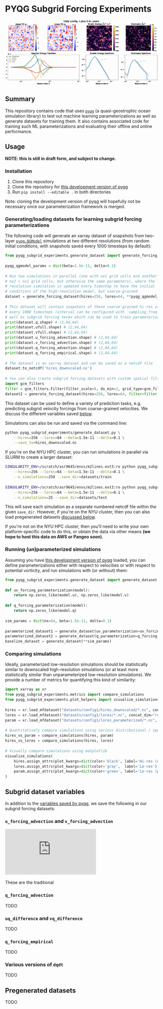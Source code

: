 # PYQG Subgrid Forcing Experiments

![pyqg simulation animation](./eddy.gif)

## Summary

This repository contains code that uses [`pyqg`](https://pyqg.readthedocs.io/en/latest/) (a quasi-geostrophic ocean simulation library) to test out machine learning parameterizations as well as generate datasets for training them. It also contains associated code for training such ML parameterizations and evaluating their offline and online performance.

## Usage

**NOTE: this is still in draft form, and subject to change.**

### Installation

1. Clone this repository
1. Clone the repository for [this development version of pyqg](https://github.com/asross/pyqg)
1. Run `pip install --editable .` in both directories

Note: cloning the development version of pyqg will hopefully not be necessary
once our parameterization framework is merged.

### Generating/loading datasets for learning subgrid forcing parameterizations

The following code will generate an xarray dataset of snapshots from two-layer [`pyqg.QGModel`](https://pyqg.readthedocs.io/en/latest/equations/notation_twolayer_model.html) simulations at two different resolutions (from random initial conditions, with snapshots saved every 1000 timesteps by default):

```python
from pyqg_subgrid_experiments.generate_dataset import generate_forcing_dataset

pyqg_qgmodel_params = dict(beta=1.5e-11, delta=0.1)

# Run two simulations in parallel (one with nx1 grid cells and another with
# nx2 < nx1 grid cells, but otherwise the same parameters), where the lower
# resolution simulation is updated every timestep to have the initial
# conditions of the high-resolution model, but coarse-grained
dataset = generate_forcing_dataset(hires=256, lores=64, **pyqg_qgmodel_params)

# This dataset will contain snapshots of these coarse-grained hi-res variables
# every 1000 timesteps (interval can be configured with `sampling_freq`), as
# well as subgrid forcing terms which can be used to train parameterizations
print(dataset.q.shape) # (2,64,64)
print(dataset.ufull.shape) # (2,64,64)
print(dataset.vfull.shape) # (2,64,64)
print(dataset.u_forcing_advection.shape) # (2,64,64)
print(dataset.v_forcing_advection.shape) # (2,64,64)
print(dataset.q_forcing_advection.shape) # (2,64,64)
print(dataset.q_forcing_empirical.shape) # (2,64,64)

# The dataset is an xarray dataset and can be saved as a netcdf file 
dataset.to_netcdf('hires_downscaled.nc')

# You can also create subgrid forcing datasets with custom spatial filters
import gcm_filters
filter = gcm_filters.Filter(filter_scale=8, dx_min=2, grid_type=gcm_filters.GridType.REGULAR)
dataset2 = generate_forcing_dataset(hires=256, lores=64, filter=filter, **pyqg_qgmodel_params)
```

This dataset can be used to define a variety of prediction tasks, e.g. predicting subgrid velocity forcings from coarse-grained velocities. We discuss the different variables saved [below](#subgrid-dataset-variables).

Simulations can also be run and saved via the command line:

```bash
python pyqg_subgrid_experiments/generate_dataset.py \
    --hires=256 --lores=64 --beta=1.5e-11 --delta=0.1 \
    --save_to=hires_downscaled.nc 
```

If you're on the NYU HPC cluster, you can run simulations in parallel via SLURM
to create a larger dataset:

```bash
SINGULARITY_ENV=/scratch/asr9645/envs/m2lines.ext3:ro python pyqg_subgrid_experiments/generate_dataset.py \
    --hires=256 --lores=64 --beta=1.5e-11 --delta=0.1 \
    --n_simulations=250 --save_dir=datasets/train

SINGULARITY_ENV=/scratch/asr9645/envs/m2lines.ext3:ro python pyqg_subgrid_experiments/generate_dataset.py \
    --hires=256 --lores=64 --beta=1.5e-11 --delta=0.1 \
    --n_simulations=25 --save_dir=datasets/test
```

This will save each simulation as a separate numbered netcdf file within the
given `save_dir`. However, if you're on the NYU cluster, then you can also load
pregenerated datasets [discussed below](#pregenerated-datasets).

If you're not on the NYU HPC cluster, then you'll need to write your own
platform-specific code to do this, or obtain the data via other means **(we hope
to host this data on AWS or Pangeo soon)**.

### Running (un)parameterized simulations

Assuming you have [this development version of pyqg](https://github.com/asross/pyqg) loaded, you can define parameterizations either with respect to velocities or with respect to potential vorticity, and run simulations with (or without) them:

```python
from pyqg_subgrid_experiments.generate_dataset import generate_dataset

def uv_forcing_parameterization(model):
    return np.zeros_like(model.u), np.zeros_like(model.v)

def q_forcing_parameterization(model):
    return np.zeros_like(model.q)

sim_params = dict(nx=64, beta=1.5e-11, delta=0.1)

parameterized_dataset1 = generate_dataset(uv_parameterization=uv_forcing_parameterization, **sim_params)
parameterized_dataset2 = generate_dataset(q_parameterization=q_forcing_parameterization, **sim_params)
baseline_dataset = generate_dataset(**sim_params)
```

### Comparing simulations

Ideally, parameterized low-resolution simulations should be statistically similar to downscaled high-resolution simulations (or at least more statistically similar than unparameterized low-resolution simulations). We provide a number of metrics for quantifying this kind of similarity:

```python
import xarray as xr
from pyqg_subgrid_experiments.metrics import compare_simulations
from pyqg_subgrid_experiments.plot_helpers import visualize_simulations

hires = xr.load_mfdataset("datasets/config1/hires_downscaled/*.nc", concat_dim="run", combine="nested")
lores = xr.load_mfdataset("datasets/config1/lores/*.nc", concat_dim="run", combine="nested")
param = xr.load_mfdataset("datasets/config1/lores_parameterized/*.nc", concat_dim="run", combine="nested")

# Quantitatively compare simulations using various distributional / spectral distance metrics
hires_vs_param = compare_simulations(hires, param)
hires_vs_lores = compare_simulations(hires, lores)

# Visually compare simulations using matplotlib
visualize_simulations(
    hires.assign_attrs(plot_kwargs=dict(color='black', label='Hi-res (downscaled)')),
    lores.assign_attrs(plot_kwargs=dict(color='gray',  label='Lo-res')),
    param.assign_attrs(plot_kwargs=dict(color='green', label='Lo-res (parameterized')),
)
```

## Subgrid dataset variables

In addition to the [variables saved by pyqg](https://github.com/asross/pyqg/blob/master/pyqg/xarray_output.py), we save the following in our subgrid forcing datasets:

### `u_forcing_advection` and `v_forcing_advection`

![img](https://latex.codecogs.com/gif.latex?%28%5Cmathbf%7Bu%7D%20%5Ccdot%20%5Cnabla%29%5Cmathbf%7Bu%7D)

These are the traditional

### `q_forcing_advection`

TODO

### `uq_difference` and `vq_difference`

TODO

### `q_forcing_empirical`

TODO

### Various versions of `dqdt`

TODO


## Pregenerated datasets

TODO
